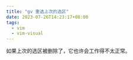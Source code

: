 ```yaml
---
title: "gv 重选上次的选区"
date: 2023-07-26T14:23:17+08:00
tags:
  - vim
  - vim-visual
---
```


如果上次的选区被删除了，它也许会工作得不太正常。
